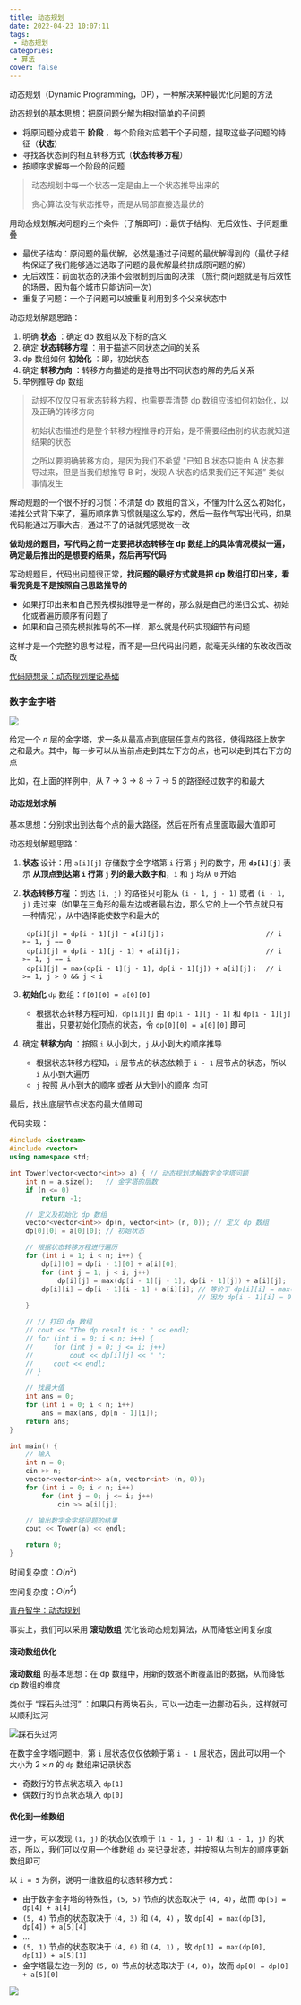 ```yaml
---
title: 动态规划
date: 2022-04-23 10:07:11
tags:
 - 动态规划
categories:
 - 算法
cover: false
---
```



动态规划（Dynamic Programming，DP），一种解决某种最优化问题的方法

动态规划的基本思想：把原问题分解为相对简单的子问题
 - 将原问题分成若干 **阶段** ，每个阶段对应若干个子问题，提取这些子问题的特征（**状态**）
 - 寻找各状态间的相互转移方式（**状态转移方程**）
 - 按顺序求解每一个阶段的问题

> 动态规划中每一个状态一定是由上一个状态推导出来的
> 
> 贪心算法没有状态推导，而是从局部直接选最优的

用动态规划解决问题的三个条件（了解即可）：最优子结构、无后效性、子问题重叠
 - 最优子结构：原问题的最优解，必然是通过子问题的最优解得到的（最优子结构保证了我们能够通过选取子问题的最优解最终拼成原问题的解）
 - 无后效性：前面状态的决策不会限制到后面的决策 （旅行商问题就是有后效性的场景，因为每个城市只能访问一次）
 - 重复子问题：一个子问题可以被重复利用到多个父亲状态中

动态规划解题思路：
1. 明确 **状态** ：确定 dp 数组以及下标的含义
2. 确定 **状态转移方程** ：用于描述不同状态之间的关系
3. dp 数组如何 **初始化** ：即，初始状态
4. 确定 **转移方向** ：转移方向描述的是推导出不同状态的解的先后关系
5. 举例推导 dp 数组

> 动规不仅仅只有状态转移方程，也需要弄清楚 dp 数组应该如何初始化，以及正确的转移方向
> 
> 初始状态描述的是整个转移方程推导的开始，是不需要经由别的状态就知道结果的状态
> 
> 之所以要明确转移方向，是因为我们不希望 "已知 B 状态只能由 A 状态推导过来，但是当我们想推导 B 时，发现 A 状态的结果我们还不知道” 类似事情发生

解动规题的一个很不好的习惯：不清楚 dp 数组的含义，不懂为什么这么初始化，递推公式背下来了，遍历顺序靠习惯就是这么写的，然后一鼓作气写出代码，如果代码能通过万事大吉，通过不了的话就凭感觉改一改

**做动规的题目，写代码之前一定要把状态转移在 dp 数组上的具体情况模拟一遍，确定最后推出的是想要的结果，然后再写代码**

写动规题目，代码出问题很正常，**找问题的最好方式就是把 dp 数组打印出来，看看究竟是不是按照自己思路推导的**
 - 如果打印出来和自己预先模拟推导是一样的，那么就是自己的递归公式、初始化或者遍历顺序有问题了
 - 如果和自己预先模拟推导的不一样，那么就是代码实现细节有问题

这样才是一个完整的思考过程，而不是一旦代码出问题，就毫无头绪的东改改西改改

[代码随想录：动态规划理论基础](https://www.programmercarl.com/%E5%8A%A8%E6%80%81%E8%A7%84%E5%88%92%E7%90%86%E8%AE%BA%E5%9F%BA%E7%A1%80.html#%E4%BB%80%E4%B9%88%E6%98%AF%E5%8A%A8%E6%80%81%E8%A7%84%E5%88%92)


### 数字金字塔

![](动态规划/金字塔.jpg)

给定一个 $n$ 层的金字塔，求一条从最高点到底层任意点的路径，使得路径上数字之和最大。其中，每一步可以从当前点走到其左下方的点，也可以走到其右下方的点

比如，在上面的样例中，从 7 $\to$ 3 $\to$ 8 $\to$ 7 $\to$ 5 的路径经过数字的和最大

#### 动态规划求解
基本思想：分别求出到达每个点的最大路径，然后在所有点里面取最大值即可

动态规划解题思路：

1. **状态** 设计：用 `a[i][j]` 存储数字金字塔第 `i` 行第 `j` 列的数字，用 **`dp[i][j]`** 表示 **从顶点到达第 `i` 行第 `j` 列的最大数字和**，`i` 和 `j` 均从 `0` 开始

2. **状态转移方程** ：到达 `(i, j)` 的路径只可能从 `(i - 1, j - 1)` 或者 `(i - 1, j)` 走过来（如果在三角形的最左边或者最右边，那么它的上一个节点就只有一种情况），从中选择能使数字和最大的

        dp[i][j] = dp[i - 1][j] + a[i][j]；                         // i >= 1, j == 0
        dp[i][j] = dp[i - 1][j - 1] + a[i][j]；                     // i >= 1, j == i
        dp[i][j] = max(dp[i - 1][j - 1], dp[i - 1][j]) + a[i][j]；  // i >= 1, j > 0 && j < i

3. **初始化** `dp` 数组：`f[0][0] = a[0][0]`
    - 根据状态转移方程可知，`dp[i][j]` 由 `dp[i - 1][j - 1]` 和 `dp[i - 1][j]` 推出，只要初始化顶点的状态，令 `dp[0][0] = a[0][0]` 即可

4. 确定 **转移方向** ：按照 `i` 从小到大，`j` 从小到大的顺序推导
   - 根据状态转移方程知，`i` 层节点的状态依赖于 `i - 1` 层节点的状态，所以 `i` 从小到大遍历
   - `j` 按照 从小到大的顺序 或者 从大到小的顺序 均可
   
最后，找出底层节点状态的最大值即可

代码实现：
```cpp
#include <iostream>
#include <vector>
using namespace std;

int Tower(vector<vector<int>> a) { // 动态规划求解数字金字塔问题
    int n = a.size();   // 金字塔的层数
    if (n <= 0)
        return -1;

    // 定义及初始化 dp 数组
    vector<vector<int>> dp(n, vector<int> (n, 0)); // 定义 dp 数组
    dp[0][0] = a[0][0]; // 初始状态

    // 根据状态转移方程进行遍历
    for (int i = 1; i < n; i++) {
        dp[i][0] = dp[i - 1][0] + a[i][0];
        for (int j = 1; j < i; j++)
            dp[i][j] = max(dp[i - 1][j - 1], dp[i - 1][j]) + a[i][j];
        dp[i][i] = dp[i - 1][i - 1] + a[i][i]; // 等价于 dp[i][i] = max(dp[i - 1][i - 1], dp[i - 1][i]) + a[i][i]; 
                                               // 因为 dp[i - 1][i] = 0
    }

    // // 打印 dp 数组
    // cout << "The dp result is : " << endl;
    // for (int i = 0; i < n; i++) {
    //     for (int j = 0; j <= i; j++)
    //         cout << dp[i][j] << " ";
    //     cout << endl;
    // }

    // 找最大值
    int ans = 0;
    for (int i = 0; i < n; i++)
        ans = max(ans, dp[n - 1][i]);
    return ans;
}

int main() {
    // 输入
    int n = 0;
    cin >> n;
    vector<vector<int>> a(n, vector<int> (n, 0));
    for (int i = 0; i < n; i++)
        for (int j = 0; j <= i; j++)
            cin >> a[i][j];

    // 输出数字金字塔问题的结果
    cout << Tower(a) << endl;

    return 0;
}
```

时间复杂度：$O(n^2)$

空间复杂度：$O(n^2)$

[青舟智学：动态规划](https://www.boyuai.com/learn/courses/149/lessons/2633/steps/0?from=qz)


事实上，我们可以采用 **滚动数组** 优化该动态规划算法，从而降低空间复杂度


#### 滚动数组优化

**滚动数组** 的基本思想：在 dp 数组中，用新的数据不断覆盖旧的数据，从而降低 dp 数组的维度

类似于 “踩石头过河” ：如果只有两块石头，可以一边走一边挪动石头，这样就可以顺利过河

![踩石头过河](动态规划/踩石头过河.jpg)

在数字金字塔问题中，第 `i` 层状态仅仅依赖于第 `i - 1` 层状态，因此可以用一个大小为 $2 \times n$ 的 `dp` 数组来记录状态
 - 奇数行的节点状态填入 `dp[1]`
 - 偶数行的节点状态填入 `dp[0]`


#### 优化到一维数组

进一步，可以发现 `(i, j)` 的状态仅依赖于 `(i - 1, j - 1)` 和 `(i - 1, j)` 的状态，所以，我们可以仅用一个维数组 `dp` 来记录状态，并按照从右到左的顺序更新数组即可

以 `i = 5` 为例，说明一维数组的状态转移方式：
 - 由于数字金字塔的特殊性，`(5, 5)` 节点的状态取决于 `(4, 4)`，故而 `dp[5] = dp[4] + a[4]`
 - `(5, 4)` 节点的状态取决于 `(4, 3)` 和 `(4, 4)` ，故 `dp[4] = max(dp[3], dp[4]) + a[5][4]`
 - ...
 - `(5, 1)` 节点的状态取决于 `(4, 0)` 和 `(4, 1)` ，故 `dp[1] = max(dp[0], dp[1]) + a[5][1]`
 - 金字塔最左边一列的 `(5, 0)` 节点的状态取决于 `(4, 0)`，故而 `dp[0] = dp[0] + a[5][0]`

![](动态规划/优化到一维数组.png)